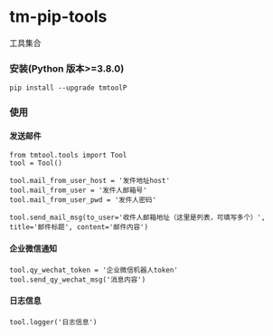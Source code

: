 # tm-pip-tools
工具集合

### 安装(Python 版本>=3.8.0)
```
pip install --upgrade tmtoolP
```

### 使用

#### 发送邮件
```
from tmtool.tools import Tool
tool = Tool()

tool.mail_from_user_host = '发件地址host'
tool.mail_from_user = '发件人邮箱号'
tool.mail_from_user_pwd = '发件人密码'

tool.send_mail_msg(to_user='收件人邮箱地址（这里是列表，可填写多个）', title='邮件标题', content='邮件内容')
```

#### 企业微信通知
```
tool.qy_wechat_token = '企业微信机器人token'
tool.send_qy_wechat_msg('消息内容')
```

#### 日志信息
```
tool.logger('日志信息')
```
